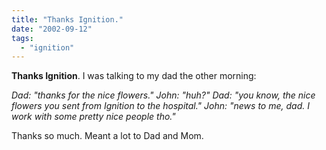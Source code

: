 ```yaml
---
title: "Thanks Ignition."
date: "2002-09-12"
tags: 
  - "ignition"
---
```


**Thanks Ignition**. I was talking to my dad the other morning:

_Dad: "thanks for the nice flowers." John: "huh?" Dad: "you know, the nice flowers you sent from Ignition to the hospital." John: "news to me, dad. I work with some pretty nice people tho."_

Thanks so much. Meant a lot to Dad and Mom.
